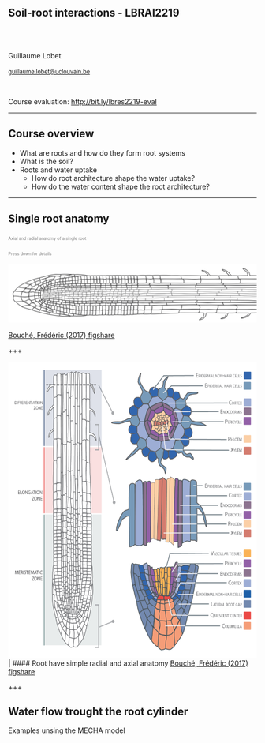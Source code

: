 
<!-- 
$size: 16:9
page_number: true
footer: Guillaume Lobet || LBRAI2219 || Soil-root-interactions
-->

## **Soil-root interactions** - LBRAI2219

</br></br>

Guillaume Lobet

<small>guillaume.lobet@uclouvain.be</small>


</br>

Course evaluation: http://bit.ly/lbres2219-eval


---

## Course overview

- What are roots and how do they form root systems
- What is the soil? 
- Roots and water uptake
	- How do root architecture shape the water uptake?
	- How do the water content shape the root architecture? 



---

## Single root anatomy

<span style="font-size:0.6em; color:gray">Axial and radial anatomy of a single root</span>

<span style="font-size:0.6em; color:gray"> Press down for details </span>


![](img/root-1.png)

[Bouché, Frédéric (2017) figshare](https://doi.org/10.6084/m9.figshare.4688809.v1)


+++


<img src="img/root-anatomy.png" height="600"/> | #### Root have simple radial and axial anatomy
[Bouché, Frédéric (2017) figshare](https://doi.org/10.6084/m9.figshare.4688809.v1)


+++

## Water flow trought the root cylinder

Examples unsing the MECHA model
